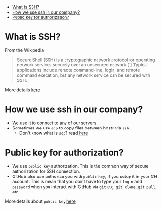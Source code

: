

<!-- toc -->

- [What is SSH?](#what-is-ssh)
- [How we use ssh in our company?](#how-we-use-ssh-in-our-company)
- [Public key for authorization?](#public-key-for-authorization)

<!-- tocstop -->

# What is SSH?

From the Wikipedia

> Secure Shell (SSH) is a cryptographic network protocol for operating network
> services securely over an unsecured network.[1] Typical applications include
> remote command-line, login, and remote command execution, but any network
> service can be secured with SSH.

More details [here](https://en.wikipedia.org/wiki/Secure_Shell)

# How we use ssh in our company?

- We use it to connect to any of our servers.
- Sometimes we use `scp` to copy files between hosts via `ssh`.
  - Don't know what is `scp`? read
    [here](https://haydenjames.io/linux-securely-copy-files-using-scp/)

# Public key for authorization?

- We use `public key` authorization. This is the common way of secure
  authorization for SSH connection.
- GitHub also can authorize you with `public key`, if you setup it in your GH
  account. This is mean that you don't have to type your `login` and `password`
  when you interact with GitHub via `git` e.g. `git clone`, `git pull`, etc.

More details about `public key`
[here](https://www.ssh.com/ssh/public-key-authentication)
